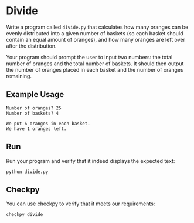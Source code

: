 # Divide

Write a program called `divide.py` that calculates how many oranges can be evenly distributed into a given number of baskets (so each basket should contain an equal amount of oranges), and how many oranges are left over after the distribution.

Your program should prompt the user to input two numbers: the total number of oranges and the total number of baskets. It should then output the number of oranges placed in each basket and the number of oranges remaining.

## Example Usage

    Number of oranges? 25
    Number of baskets? 4

    We put 6 oranges in each basket.
    We have 1 oranges left.

## Run

Run your program and verify that it indeed displays the expected text:

    python divide.py

## Checkpy

You can use checkpy to verify that it meets our requirements:

    checkpy divide
